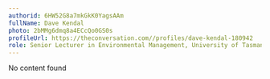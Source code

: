 ```yaml
---
authorid: 6HW52G8a7mkGkK0YagsAAm
fullName: Dave Kendal
photo: 2bMMg6dmq8a4ECcQo0GS0s
profileUrl: https://theconversation.com//profiles/dave-kendal-180942
role: Senior Lecturer in Environmental Management, University of Tasmania
---
```

No content found